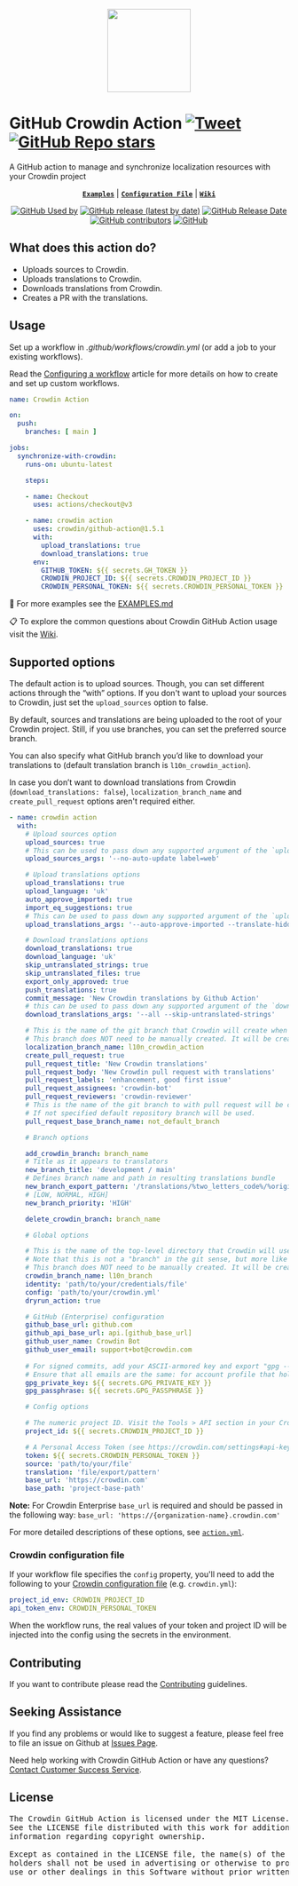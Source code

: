 [<p align='center'><img src='https://support.crowdin.com/assets/logos/crowdin-dark-symbol.png' data-canonical-src='https://support.crowdin.com/assets/logos/crowdin-dark-symbol.png' width='150' height='150' align='center'/></p>](https://crowdin.com)

# GitHub Crowdin Action [![Tweet](https://img.shields.io/twitter/url/http/shields.io.svg?style=social)](https://twitter.com/intent/tweet?url=https%3A%2F%2Fgithub.com%2Fcrowdin%2Fgithub-action&text=Easily%20integrate%20the%20localization%20of%20your%20Crowdin%20project%20into%20the%20GitHub%20Actions%20workflow)&nbsp;[![GitHub Repo stars](https://img.shields.io/github/stars/crowdin/github-action?style=social&cacheSeconds=1800)](https://github.com/crowdin/github-action/stargazers)

A GitHub action to manage and synchronize localization resources with your Crowdin project

<div align="center">

[**`Examples`**](/EXAMPLES.md) |
[**`Configuration File`**](https://developer.crowdin.com/configuration-file/) |
[**`Wiki`**](https://github.com/crowdin/github-action/wiki)

[![GitHub Used by](https://img.shields.io/static/v1?label=Used%20by&message=6k&color=brightgreen&logo=github&cacheSeconds=10000)](https://github.com/crowdin/github-action/network/dependents?package_id=UGFja2FnZS0yOTQyNTU3MzA0)
[![GitHub release (latest by date)](https://img.shields.io/github/v/release/crowdin/github-action?cacheSeconds=5000&logo=github)](https://github.com/crowdin/github-action/releases/latest)
[![GitHub Release Date](https://img.shields.io/github/release-date/crowdin/github-action?cacheSeconds=5000)](https://github.com/crowdin/github-action/releases/latest)
[![GitHub contributors](https://img.shields.io/github/contributors/crowdin/github-action?cacheSeconds=5000)](https://github.com/crowdin/github-action/graphs/contributors)
[![GitHub](https://img.shields.io/github/license/crowdin/github-action?cacheSeconds=50000)](https://github.com/crowdin/github-action/blob/master/LICENSE)

</div>

## What does this action do?
- Uploads sources to Crowdin.
- Uploads translations to Crowdin.
- Downloads translations from Crowdin.
- Creates a PR with the translations.

## Usage
Set up a workflow in *.github/workflows/crowdin.yml* (or add a job to your existing workflows).

Read the [Configuring a workflow](https://help.github.com/en/articles/configuring-a-workflow) article for more details on how to create and set up custom workflows.

```yaml
name: Crowdin Action

on:
  push:
    branches: [ main ]

jobs:
  synchronize-with-crowdin:
    runs-on: ubuntu-latest

    steps:

    - name: Checkout
      uses: actions/checkout@v3

    - name: crowdin action
      uses: crowdin/github-action@1.5.1
      with:
        upload_translations: true
        download_translations: true
      env:
        GITHUB_TOKEN: ${{ secrets.GH_TOKEN }}
        CROWDIN_PROJECT_ID: ${{ secrets.CROWDIN_PROJECT_ID }}
        CROWDIN_PERSONAL_TOKEN: ${{ secrets.CROWDIN_PERSONAL_TOKEN }}
```

:file_folder: For more examples see the [EXAMPLES.md](/EXAMPLES.md)

:clipboard: To explore the common questions about Crowdin GitHub Action usage visit the [Wiki](https://github.com/crowdin/github-action/wiki).

## Supported options
The default action is to upload sources. Though, you can set different actions through the “with” options. If you don't want to upload your sources to Crowdin, just set the `upload_sources` option to false.

By default, sources and translations are being uploaded to the root of your Crowdin project. Still, if you use branches, you can set the preferred source branch.

You can also specify what GitHub branch you’d like to download your translations to (default translation branch is `l10n_crowdin_action`).

In case you don’t want to download translations from Crowdin (`download_translations: false`), `localization_branch_name` and `create_pull_request` options aren't required either.

```yaml
- name: crowdin action
  with:
    # Upload sources option
    upload_sources: true
    # This can be used to pass down any supported argument of the `upload sources` cli command, e.g.
    upload_sources_args: '--no-auto-update label=web'

    # Upload translations options
    upload_translations: true
    upload_language: 'uk'
    auto_approve_imported: true
    import_eq_suggestions: true
    # This can be used to pass down any supported argument of the `upload translations` cli command, e.g.
    upload_translations_args: '--auto-approve-imported --translate-hidden'

    # Download translations options
    download_translations: true
    download_language: 'uk'
    skip_untranslated_strings: true
    skip_untranslated_files: true
    export_only_approved: true
    push_translations: true
    commit_message: 'New Crowdin translations by Github Action'
    # this can be used to pass down any supported argument of the `download translations` cli command, e.g.
    download_translations_args: '--all --skip-untranslated-strings'

    # This is the name of the git branch that Crowdin will create when opening a pull request.
    # This branch does NOT need to be manually created. It will be created automatically by the action.
    localization_branch_name: l10n_crowdin_action
    create_pull_request: true
    pull_request_title: 'New Crowdin translations'
    pull_request_body: 'New Crowdin pull request with translations'
    pull_request_labels: 'enhancement, good first issue'
    pull_request_assignees: 'crowdin-bot'
    pull_request_reviewers: 'crowdin-reviewer'
    # This is the name of the git branch to with pull request will be created.
    # If not specified default repository branch will be used.
    pull_request_base_branch_name: not_default_branch

    # Branch options

    add_crowdin_branch: branch_name
    # Title as it appears to translators
    new_branch_title: 'development / main'
    # Defines branch name and path in resulting translations bundle
    new_branch_export_pattern: '/translations/%two_letters_code%/%original_file_name%'
    # [LOW, NORMAL, HIGH]
    new_branch_priority: 'HIGH'

    delete_crowdin_branch: branch_name

    # Global options

    # This is the name of the top-level directory that Crowdin will use for files.
    # Note that this is not a "branch" in the git sense, but more like a top-level directory in your Crowdin project.
    # This branch does NOT need to be manually created. It will be created automatically by the action.
    crowdin_branch_name: l10n_branch
    identity: 'path/to/your/credentials/file'
    config: 'path/to/your/crowdin.yml'
    dryrun_action: true

    # GitHub (Enterprise) configuration
    github_base_url: github.com
    github_api_base_url: api.[github_base_url]
    github_user_name: Crowdin Bot
    github_user_email: support+bot@crowdin.com
    
    # For signed commits, add your ASCII-armored key and export "gpg --armor --export-secret-key GPG_KEY_ID"
    # Ensure that all emails are the same: for account profile that holds private key, the one specified during key generation, and for commit author (github_user_email parameter)
    gpg_private_key: ${{ secrets.GPG_PRIVATE_KEY }}
    gpg_passphrase: ${{ secrets.GPG_PASSPHRASE }}

    # Config options

    # The numeric project ID. Visit the Tools > API section in your Crowdin project
    project_id: ${{ secrets.CROWDIN_PROJECT_ID }}

    # A Personal Access Token (see https://crowdin.com/settings#api-key)
    token: ${{ secrets.CROWDIN_PERSONAL_TOKEN }}
    source: 'path/to/your/file'
    translation: 'file/export/pattern'
    base_url: 'https://crowdin.com'
    base_path: 'project-base-path'
```

**Note:** For Crowdin Enterprise `base_url` is required and should be passed in the following way: `base_url: 'https://{organization-name}.crowdin.com'`

For more detailed descriptions of these options, see [`action.yml`](https://github.com/crowdin/github-action/blob/master/action.yml).

### Crowdin configuration file

If your workflow file specifies the `config` property, you'll need to add the following to your [Crowdin configuration file](https://support.crowdin.com/configuration-file/) (e.g. `crowdin.yml`):

```yml
project_id_env: CROWDIN_PROJECT_ID
api_token_env: CROWDIN_PERSONAL_TOKEN
```

When the workflow runs, the real values of your token and project ID will be injected into the config using the secrets in the environment.

## Contributing

If you want to contribute please read the [Contributing](/CONTRIBUTING.md) guidelines.

## Seeking Assistance
If you find any problems or would like to suggest a feature, please feel free to file an issue on Github at [Issues Page](https://github.com/crowdin/github-action/issues).

Need help working with Crowdin GitHub Action or have any questions?
[Contact Customer Success Service](https://crowdin.com/contacts).

## License
<pre>
The Crowdin GitHub Action is licensed under the MIT License.
See the LICENSE file distributed with this work for additional
information regarding copyright ownership.

Except as contained in the LICENSE file, the name(s) of the above copyright
holders shall not be used in advertising or otherwise to promote the sale,
use or other dealings in this Software without prior written authorization.
</pre>
